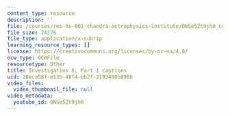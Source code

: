 ```yaml
---
content_type: resource
description: ''
file: /courses/res-hs-001-chandra-astrophysics-institute/ONSe5Zt9jh0_captions.webvtt
file_size: 74176
file_type: application/x-subrip
learning_resource_types: []
license: https://creativecommons.org/licenses/by-nc-sa/4.0/
ocw_type: OCWFile
resourcetype: Other
title: Investigation 6, Part 1 captions
uid: 28eca58f-e13b-48f4-bb2f-2193480b0986
video_files:
  video_thumbnail_file: null
video_metadata:
  youtube_id: ONSe5Zt9jh0
---
```

